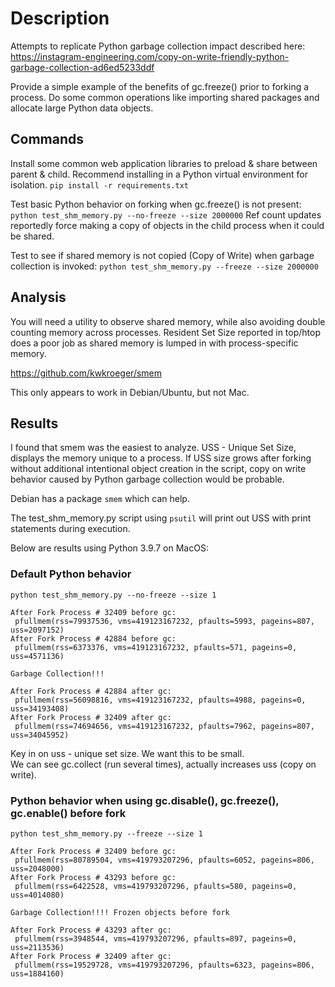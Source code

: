 # Description

Attempts to replicate Python garbage collection impact described
here: 
https://instagram-engineering.com/copy-on-write-friendly-python-garbage-collection-ad6ed5233ddf

Provide a simple example of the benefits of gc.freeze() prior to forking a process.
Do some common operations like importing shared packages and allocate large Python data objects.

## Commands
Install some common web application libraries to preload & share between parent & child.
Recommend installing in a Python virtual environment for isolation.
`pip install -r requirements.txt`

Test basic Python behavior on forking when gc.freeze() is not present:
`python test_shm_memory.py --no-freeze --size 2000000`
Ref count updates reportedly force making a copy of objects in the child process when it could be shared.

Test to see if shared memory is not copied (Copy of Write) when garbage collection is invoked:
`python test_shm_memory.py --freeze --size 2000000`

## Analysis

You will need a utility to observe shared memory, while also avoiding double counting memory across processes.
Resident Set Size reported in top/htop does a poor job as shared memory is lumped in with process-specific memory.

https://github.com/kwkroeger/smem

This only appears to work in Debian/Ubuntu, but not Mac.

## Results

I found that smem was the easiest to analyze.  USS - Unique Set Size, displays the memory unique to a process.
If USS size grows after forking without additional intentional object creation in the script, copy on write behavior
caused by Python garbage collection would be probable.

Debian has a package `smem` which can help.

The test_shm_memory.py script using `psutil` will print out USS with print statements during execution.

Below are results using Python 3.9.7 on MacOS:

### Default Python behavior
`python test_shm_memory.py --no-freeze --size 1`
```
After Fork Process # 32409 before gc:
 pfullmem(rss=79937536, vms=419123167232, pfaults=5993, pageins=807, uss=2097152)
After Fork Process # 42884 before gc:
 pfullmem(rss=6373376, vms=419123167232, pfaults=571, pageins=0, uss=4571136)

Garbage Collection!!!

After Fork Process # 42884 after gc:
 pfullmem(rss=56098816, vms=419123167232, pfaults=4988, pageins=0, uss=34193408)
After Fork Process # 32409 after gc:
 pfullmem(rss=74694656, vms=419123167232, pfaults=7962, pageins=807, uss=34045952)
```
Key in on uss - unique set size. We want this to be small.  
We can see gc.collect (run several times), actually increases uss (copy on write).

### Python behavior when using gc.disable(), gc.freeze(), gc.enable() before fork
`python test_shm_memory.py --freeze --size 1`
```
After Fork Process # 32409 before gc:
 pfullmem(rss=80789504, vms=419793207296, pfaults=6052, pageins=806, uss=2048000)
After Fork Process # 43293 before gc:
 pfullmem(rss=6422528, vms=419793207296, pfaults=580, pageins=0, uss=4014080)

Garbage Collection!!!! Frozen objects before fork

After Fork Process # 43293 after gc:
 pfullmem(rss=3948544, vms=419793207296, pfaults=897, pageins=0, uss=2113536)
After Fork Process # 32409 after gc:
 pfullmem(rss=19529728, vms=419793207296, pfaults=6323, pageins=806, uss=1884160)
 ```